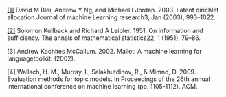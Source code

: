 [[1]](http://www.jmlr.org/papers/volume3/blei03a/blei03a.pdf) David M Blei, Andrew Y Ng, and Michael I Jordan. 2003. Latent dirichlet allocation.Journal of machine Learning research3, Jan (2003), 993–1022.

[[2]](http://mathfaculty.fullerton.edu/sbehseta/Kullback.pdf) Solomon Kullback and Richard A Leibler. 1951. On information and sufficiency. The annals of mathematical statistics22, 1 (1951), 79–86.

[3] Andrew Kachites McCallum. 2002. Mallet: A machine learning for languagetoolkit. (2002).

[4] Wallach, H. M., Murray, I., Salakhutdinov, R., & Mimno, D. 2009. Evaluation methods for topic models. In Proceedings of the 26th annual international conference on machine learning (pp. 1105-1112). ACM.